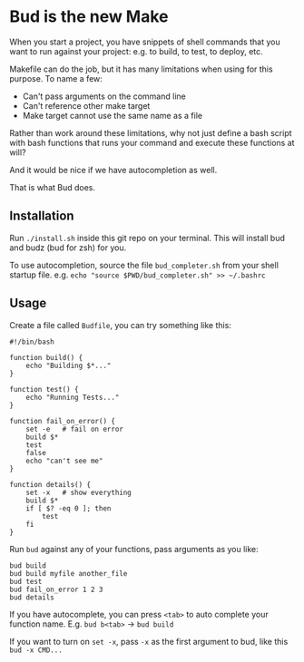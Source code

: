 # Bud is the new Make

When you start a project, you have snippets of shell commands that you want to run against your project: e.g. to build, to test, to deploy, etc.

Makefile can do the job, but it has many limitations when using for this purpose. To name a few:

* Can't pass arguments on the command line
* Can't reference other make target
* Make target cannot use the same name as a file

Rather than work around these limitations, why not just define a bash script with bash functions that runs your command and execute these functions at will?

And it would be nice if we have autocompletion as well.

That is what Bud does.

## Installation

Run `./install.sh` inside this git repo on your terminal. This will install bud and budz (bud for zsh) for you.

To use autocompletion, source the file `bud_completer.sh` from your shell startup file. e.g. `echo "source $PWD/bud_completer.sh" >> ~/.bashrc`

## Usage

Create a file called `Budfile`, you can try something like this:

```
#!/bin/bash

function build() {
    echo "Building $*..."
}

function test() {
    echo "Running Tests..."
}

function fail_on_error() {
    set -e   # fail on error
    build $*
    test
    false
    echo "can't see me"
}

function details() {
    set -x   # show everything
    build $*
    if [ $? -eq 0 ]; then
        test
    fi
}
```

Run `bud` against any of your functions, pass arguments as you like:

```
bud build
bud build myfile another_file
bud test
bud fail_on_error 1 2 3
bud details
```

If you have autocomplete, you can press `<tab>` to auto complete your function name. E.g. `bud b<tab>` -> `bud build`

If you want to turn on `set -x`, pass `-x` as the first argument to bud, like this `bud -x CMD...`
